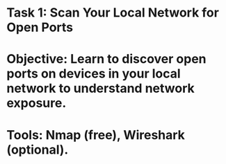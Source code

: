 # Task 1: Scan Your Local Network for Open Ports

# Objective: Learn to discover open ports on devices in your local network to understand network exposure.
# Tools: Nmap (free), Wireshark (optional).



